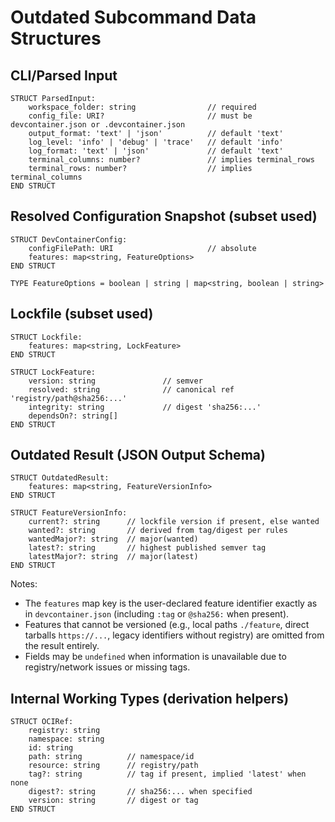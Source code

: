 # Outdated Subcommand Data Structures

## CLI/Parsed Input

```pseudocode
STRUCT ParsedInput:
    workspace_folder: string                // required
    config_file: URI?                       // must be devcontainer.json or .devcontainer.json
    output_format: 'text' | 'json'          // default 'text'
    log_level: 'info' | 'debug' | 'trace'   // default 'info'
    log_format: 'text' | 'json'             // default 'text'
    terminal_columns: number?               // implies terminal_rows
    terminal_rows: number?                  // implies terminal_columns
END STRUCT
```

## Resolved Configuration Snapshot (subset used)

```pseudocode
STRUCT DevContainerConfig:
    configFilePath: URI                     // absolute
    features: map<string, FeatureOptions>
END STRUCT

TYPE FeatureOptions = boolean | string | map<string, boolean | string>
```

## Lockfile (subset used)

```pseudocode
STRUCT Lockfile:
    features: map<string, LockFeature>
END STRUCT

STRUCT LockFeature:
    version: string               // semver
    resolved: string              // canonical ref 'registry/path@sha256:...'
    integrity: string             // digest 'sha256:...'
    dependsOn?: string[]
END STRUCT
```

## Outdated Result (JSON Output Schema)

```pseudocode
STRUCT OutdatedResult:
    features: map<string, FeatureVersionInfo>
END STRUCT

STRUCT FeatureVersionInfo:
    current?: string      // lockfile version if present, else wanted
    wanted?: string       // derived from tag/digest per rules
    wantedMajor?: string  // major(wanted)
    latest?: string       // highest published semver tag
    latestMajor?: string  // major(latest)
END STRUCT
```

Notes:
- The `features` map key is the user-declared feature identifier exactly as in `devcontainer.json` (including `:tag` or `@sha256:` when present).
- Features that cannot be versioned (e.g., local paths `./feature`, direct tarballs `https://...`, legacy identifiers without registry) are omitted from the result entirely.
- Fields may be `undefined` when information is unavailable due to registry/network issues or missing tags.

## Internal Working Types (derivation helpers)

```pseudocode
STRUCT OCIRef:
    registry: string
    namespace: string
    id: string
    path: string          // namespace/id
    resource: string      // registry/path
    tag?: string          // tag if present, implied 'latest' when none
    digest?: string       // sha256:... when specified
    version: string       // digest or tag
END STRUCT
```

